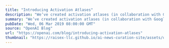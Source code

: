 ```yaml
---
title: "Introducing Activation Atlases"
description: "We’ve created activation atlases (in collaboration with Google researchers), a new technique for visualizing what interactions between neurons can represent. As AI systems are deployed in increasingly sensitive contexts, having a better understanding of their internal decision-making processes will let us identify weaknesses and investigate failures."
summary: "We’ve created activation atlases (in collaboration with Google researchers), a new technique for visualizing what interactions between neurons can represent. As AI systems are deployed in increasingly sensitive contexts, having a better understanding of their internal decision-making processes will let us identify weaknesses and investigate failures."
pubDate: "Wed, 06 Mar 2019 08:00:00 GMT"
source: "OpenAI Blog"
url: "https://openai.com/blog/introducing-activation-atlases"
thumbnail: "https://raisex-llc.github.io/ai-news-curation-site/assets/openai_logo.png"
---
```


